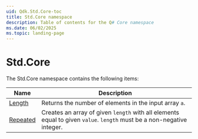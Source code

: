 ```yaml
---
uid: Qdk.Std.Core-toc
title: Std.Core namespace
description: Table of contents for the Q# Core namespace
ms.date: 06/02/2025
ms.topic: landing-page
---
```


# Std.Core

The Std.Core namespace contains the following items:

| Name | Description |
|------|-------------|
| [Length](xref:Qdk.Std.Core.Length) | Returns the number of elements in the input array `a`. |
| [Repeated](xref:Qdk.Std.Core.Repeated) | Creates an array of given `length` with all elements equal to given `value`. `length` must be a non-negative integer. |
